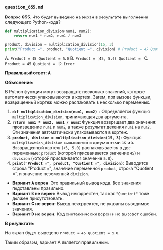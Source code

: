 ### `question_855.md`

**Вопрос 855.** Что будет выведено на экран в результате выполнения следующего Python-кода?

```python
def multiplication_division(num1, num2):
    return num1 * num2, num1 / num2

product, division = multiplication_division(15, 3)
print("Product =", product, "Quotient =", division) # Product = 45 Quotient = 5.0
```

A.  `Product = 45 Quotient = 5.0`
B.  `Product = (45, 5.0) Quotient = `
C.  `Product = 45 Quotient = `
D.  `Error`

**Правильный ответ: A**

**Объяснение:**

В Python функции могут возвращать несколько значений, которые автоматически упаковываются в кортеж. Затем, при вызове функции, возвращенный кортеж можно распаковать в несколько переменных.

1.  **`def multiplication_division(num1, num2):`**: Определяется функция `multiplication_division`, принимающая два аргумента.
2.  **`return num1 * num2, num1 / num2`**: Функция возвращает два значения: произведение `num1` и `num2`, а также результат деления `num1` на `num2`. Эти значения автоматически упаковываются в кортеж.
3.  **`product, division = multiplication_division(15, 3)`**: Функция `multiplication_division` вызывается с аргументами `15` и `3`. Возвращенный кортеж `(45, 5.0)` распаковывается в две переменные: `product` (которой присваивается значение `45`) и `division` (которой присваивается значение `5.0`).
4.  **`print("Product =", product, "Quotient =", division)`**: Выводится строка "Product =", значение переменной `product`, строка "Quotient =", и значение переменной `division`.

*   **Вариант A верен:** Это правильный вывод кода. Все значения подставлены правильно.
*   **Вариант B не верен:** Вывод некорректен, так как `"Quotient"` тоже должен присутствовать.
*   **Вариант C не верен:** Вывод некорректен, не указаны выводимые значения.
*   **Вариант D не верен:**  Код синтаксически верен и не вызовет ошибки.

**В результате:**

На экран будет выведено `Product = 45 Quotient = 5.0`.

Таким образом, вариант A является правильным.
